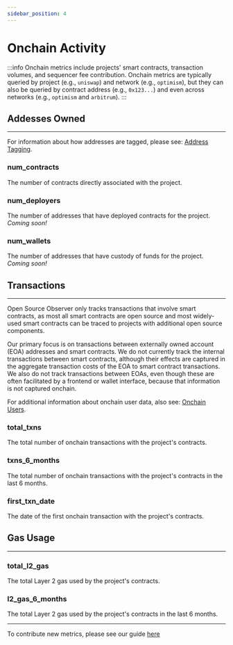 ```yaml
---
sidebar_position: 4
---
```


# Onchain Activity

:::info
Onchain metrics include projects' smart contracts, transaction volumes, and sequencer fee contribution. Onchain metrics are typically queried by project (e.g., `uniswap`) and network (e.g., `optimism`), but they can also be queried by contract address (e.g., `0x123...`) and even across networks (e.g., `optimism` and `arbitrum`).
:::

## Addesses Owned

---

For information about how addresses are tagged, please see: [Address Tagging](../data-model/artifact.md#tagging-addresses).

### num_contracts

The number of contracts directly associated with the project.

### num_deployers

The number of addresses that have deployed contracts for the project. _Coming soon!_

### num_wallets

The number of addresses that have custody of funds for the project. _Coming soon!_

## Transactions

---

Open Source Observer only tracks transactions that involve smart contracts, as most all smart contracts are open source and most widely-used smart contracts can be traced to projects with additional open source components.

Our primary focus is on transactions between externally owned account (EOA) addresses and smart contracts. We do not currently track the internal transactions between smart contracts, although their effects are captured in the aggregate transaction costs of the EOA to smart contract transactions. We also do not track transactions between EOAs, even though these are often facilitated by a frontend or wallet interface, because that information is not captured onchain.

For additional information about onchain user data, also see: [Onchain Users](./onchain_users).

### total_txns

The total number of onchain transactions with the project's contracts.

### txns_6_months

The total number of onchain transactions with the project's contracts in the last 6 months.

### first_txn_date

The date of the first onchain transaction with the project's contracts.

## Gas Usage

---

### total_l2_gas

The total Layer 2 gas used by the project's contracts.

### l2_gas_6_months

The total Layer 2 gas used by the project's contracts in the last 6 months.

---

To contribute new metrics, please see our guide [here](../../contribute/impact-models)
